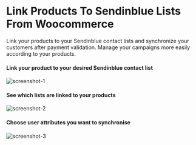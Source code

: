 # Link Products To Sendinblue Lists From Woocommerce

Link your products to your Sendinblue contact lists and synchronize your customers after payment validation.
Manage your campaigns more easily according to your products.

#### Link your product to your desired Sendinblue contact list

![screenshot-1](https://user-images.githubusercontent.com/45328592/104249889-9e104680-546c-11eb-8321-dd6b65833559.png)

#### See which lists are linked to your products

![screenshot-2](https://user-images.githubusercontent.com/45328592/104249924-b08a8000-546c-11eb-958b-870c7359d313.png)

#### Choose user attributes you want to synchronise

![screenshot-3](https://user-images.githubusercontent.com/45328592/104249944-bf713280-546c-11eb-80a5-b8b9dfb30145.png)
